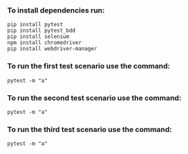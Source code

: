 ### To install dependencies run: 
```
pip install pytest
pip install pytest_bdd
pip install selenium
npm install chromedriver
pip install webdriver-manager
```
### To run the first test scenario use the command: 
```
pytest -m "a"
```
### To run the second test scenario use the command: 
```
pytest -m "a"
```
### To run the third test scenario use the command: 
```
pytest -m "a"